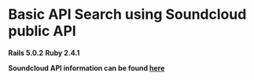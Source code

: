 # Basic API Search using Soundcloud public API

**Rails 5.0.2**
**Ruby 2.4.1**

**Soundcloud API information can be found [here](https://developers.soundcloud.com/docs/api/guide)**
